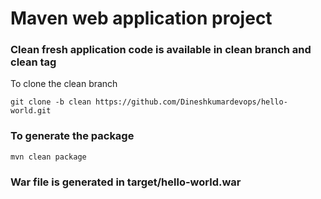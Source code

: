 # Maven web application project

### Clean fresh application code is available in clean branch and clean tag
To clone the clean branch
```
git clone -b clean https://github.com/Dineshkumardevops/hello-world.git
```
### To generate the package
```
mvn clean package
```
### War file is generated in target/hello-world.war
